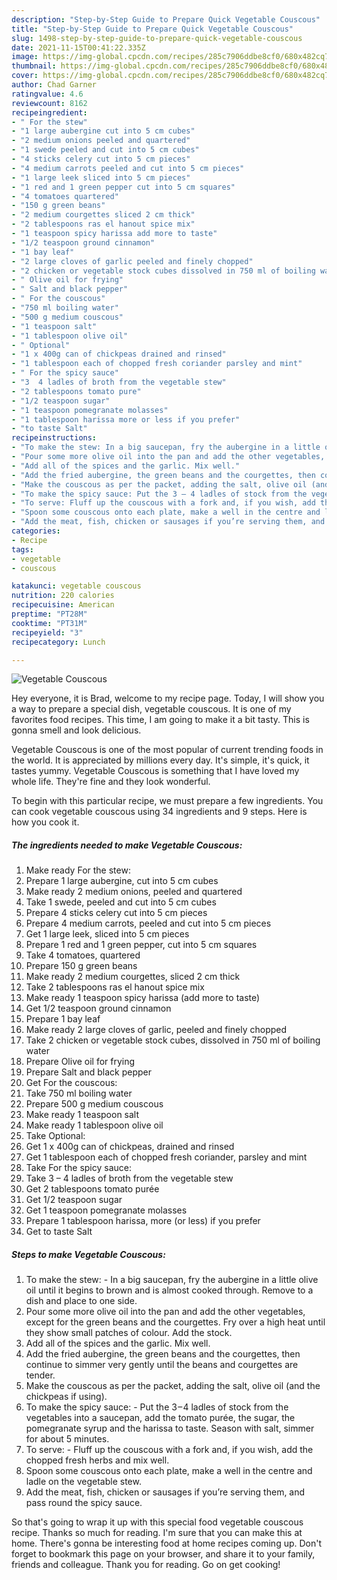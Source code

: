 ```yaml
---
description: "Step-by-Step Guide to Prepare Quick Vegetable Couscous"
title: "Step-by-Step Guide to Prepare Quick Vegetable Couscous"
slug: 1498-step-by-step-guide-to-prepare-quick-vegetable-couscous
date: 2021-11-15T00:41:22.335Z
image: https://img-global.cpcdn.com/recipes/285c7906ddbe8cf0/680x482cq70/vegetable-couscous-recipe-main-photo.jpg
thumbnail: https://img-global.cpcdn.com/recipes/285c7906ddbe8cf0/680x482cq70/vegetable-couscous-recipe-main-photo.jpg
cover: https://img-global.cpcdn.com/recipes/285c7906ddbe8cf0/680x482cq70/vegetable-couscous-recipe-main-photo.jpg
author: Chad Garner
ratingvalue: 4.6
reviewcount: 8162
recipeingredient:
- " For the stew"
- "1 large aubergine cut into 5 cm cubes"
- "2 medium onions peeled and quartered"
- "1 swede peeled and cut into 5 cm cubes"
- "4 sticks celery cut into 5 cm pieces"
- "4 medium carrots peeled and cut into 5 cm pieces"
- "1 large leek sliced into 5 cm pieces"
- "1 red and 1 green pepper cut into 5 cm squares"
- "4 tomatoes quartered"
- "150 g green beans"
- "2 medium courgettes sliced 2 cm thick"
- "2 tablespoons ras el hanout spice mix"
- "1 teaspoon spicy harissa add more to taste"
- "1/2 teaspoon ground cinnamon"
- "1 bay leaf"
- "2 large cloves of garlic peeled and finely chopped"
- "2 chicken or vegetable stock cubes dissolved in 750 ml of boiling water"
- " Olive oil for frying"
- " Salt and black pepper"
- " For the couscous"
- "750 ml boiling water"
- "500 g medium couscous"
- "1 teaspoon salt"
- "1 tablespoon olive oil"
- " Optional"
- "1 x 400g can of chickpeas drained and rinsed"
- "1 tablespoon each of chopped fresh coriander parsley and mint"
- " For the spicy sauce"
- "3  4 ladles of broth from the vegetable stew"
- "2 tablespoons tomato pure"
- "1/2 teaspoon sugar"
- "1 teaspoon pomegranate molasses"
- "1 tablespoon harissa more or less if you prefer"
- "to taste Salt"
recipeinstructions:
- "To make the stew: In a big saucepan, fry the aubergine in a little olive oil until it begins to brown and is almost cooked through. Remove to a dish and place to one side."
- "Pour some more olive oil into the pan and add the other vegetables, except for the green beans and the courgettes. Fry over a high heat until they show small patches of colour. Add the stock."
- "Add all of the spices and the garlic. Mix well."
- "Add the fried aubergine, the green beans and the courgettes, then continue to simmer very gently until the beans and courgettes are tender."
- "Make the couscous as per the packet, adding the salt, olive oil (and the chickpeas if using)."
- "To make the spicy sauce: Put the 3 – 4 ladles of stock from the vegetables into a saucepan, add the tomato purée, the sugar, the pomegranate syrup and the harissa to taste. Season with salt, simmer for about 5 minutes."
- "To serve: Fluff up the couscous with a fork and, if you wish, add the chopped fresh herbs and mix well."
- "Spoon some couscous onto each plate, make a well in the centre and ladle on the vegetable stew."
- "Add the meat, fish, chicken or sausages if you’re serving them, and pass round the spicy sauce."
categories:
- Recipe
tags:
- vegetable
- couscous

katakunci: vegetable couscous 
nutrition: 220 calories
recipecuisine: American
preptime: "PT28M"
cooktime: "PT31M"
recipeyield: "3"
recipecategory: Lunch

---
```



![Vegetable Couscous](https://img-global.cpcdn.com/recipes/285c7906ddbe8cf0/680x482cq70/vegetable-couscous-recipe-main-photo.jpg)

Hey everyone, it is Brad, welcome to my recipe page. Today, I will show you a way to prepare a special dish, vegetable couscous. It is one of my favorites food recipes. This time, I am going to make it a bit tasty. This is gonna smell and look delicious.

Vegetable Couscous is one of the most popular of current trending foods in the world. It is appreciated by millions every day. It's simple, it's quick, it tastes yummy. Vegetable Couscous is something that I have loved my whole life. They're fine and they look wonderful.




To begin with this particular recipe, we must prepare a few ingredients. You can cook vegetable couscous using 34 ingredients and 9 steps. Here is how you cook it.

<!--inarticleads1-->

##### The ingredients needed to make Vegetable Couscous:

1. Make ready  For the stew:
1. Prepare 1 large aubergine, cut into 5 cm cubes
1. Make ready 2 medium onions, peeled and quartered
1. Take 1 swede, peeled and cut into 5 cm cubes
1. Prepare 4 sticks celery cut into 5 cm pieces
1. Prepare 4 medium carrots, peeled and cut into 5 cm pieces
1. Get 1 large leek, sliced into 5 cm pieces
1. Prepare 1 red and 1 green pepper, cut into 5 cm squares
1. Take 4 tomatoes, quartered
1. Prepare 150 g green beans
1. Make ready 2 medium courgettes, sliced 2 cm thick
1. Take 2 tablespoons ras el hanout spice mix
1. Make ready 1 teaspoon spicy harissa (add more to taste)
1. Get 1/2 teaspoon ground cinnamon
1. Prepare 1 bay leaf
1. Make ready 2 large cloves of garlic, peeled and finely chopped
1. Take 2 chicken or vegetable stock cubes, dissolved in 750 ml of boiling water
1. Prepare  Olive oil for frying
1. Prepare  Salt and black pepper
1. Get  For the couscous:
1. Take 750 ml boiling water
1. Prepare 500 g medium couscous
1. Make ready 1 teaspoon salt
1. Make ready 1 tablespoon olive oil
1. Take  Optional:
1. Get 1 x 400g can of chickpeas, drained and rinsed
1. Get 1 tablespoon each of chopped fresh coriander, parsley and mint
1. Take  For the spicy sauce:
1. Take 3 – 4 ladles of broth from the vegetable stew
1. Get 2 tablespoons tomato purée
1. Get 1/2 teaspoon sugar
1. Get 1 teaspoon pomegranate molasses
1. Prepare 1 tablespoon harissa, more (or less) if you prefer
1. Get to taste Salt




<!--inarticleads2-->

##### Steps to make Vegetable Couscous:

1. To make the stew: - In a big saucepan, fry the aubergine in a little olive oil until it begins to brown and is almost cooked through. Remove to a dish and place to one side.
1. Pour some more olive oil into the pan and add the other vegetables, except for the green beans and the courgettes. Fry over a high heat until they show small patches of colour. Add the stock.
1. Add all of the spices and the garlic. Mix well.
1. Add the fried aubergine, the green beans and the courgettes, then continue to simmer very gently until the beans and courgettes are tender.
1. Make the couscous as per the packet, adding the salt, olive oil (and the chickpeas if using).
1. To make the spicy sauce: - Put the 3 – 4 ladles of stock from the vegetables into a saucepan, add the tomato purée, the sugar, the pomegranate syrup and the harissa to taste. Season with salt, simmer for about 5 minutes.
1. To serve: - Fluff up the couscous with a fork and, if you wish, add the chopped fresh herbs and mix well.
1. Spoon some couscous onto each plate, make a well in the centre and ladle on the vegetable stew.
1. Add the meat, fish, chicken or sausages if you’re serving them, and pass round the spicy sauce.




So that's going to wrap it up with this special food vegetable couscous recipe. Thanks so much for reading. I'm sure that you can make this at home. There's gonna be interesting food at home recipes coming up. Don't forget to bookmark this page on your browser, and share it to your family, friends and colleague. Thank you for reading. Go on get cooking!
